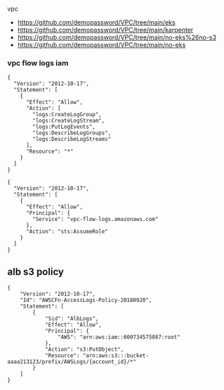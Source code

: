 vpc
- https://github.com/demopassword/VPC/tree/main/eks
- https://github.com/demopassword/VPC/tree/main/karpenter
- https://github.com/demopassword/VPC/tree/main/no-eks%26no-s3
- https://github.com/demopassword/VPC/tree/main/no-eks

### vpc flow logs iam
```
{
  "Version": "2012-10-17",
  "Statement": [
    {
      "Effect": "Allow",
      "Action": [
        "logs:CreateLogGroup",
        "logs:CreateLogStream",
        "logs:PutLogEvents",
        "logs:DescribeLogGroups",
        "logs:DescribeLogStreams"
      ],
      "Resource": "*"
    }
  ]
}
```
```
{
  "Version": "2012-10-17",
  "Statement": [
    {
      "Effect": "Allow",
      "Principal": {
        "Service": "vpc-flow-logs.amazonaws.com"
      },
      "Action": "sts:AssumeRole"
    }
  ]
}
```

## alb s3 policy
```
{
    "Version": "2012-10-17",
    "Id": "AWSCFn-AccessLogs-Policy-20180920",
    "Statement": [
        {
            "Sid": "AlbLogs",
            "Effect": "Allow",
            "Principal": {
                "AWS": "arn:aws:iam::600734575887:root"
            },
            "Action": "s3:PutObject",
            "Resource": "arn:aws:s3:::bucket-aaaa213123/prefix/AWSLogs/{account_id}/*"
        }
    ]
}
```